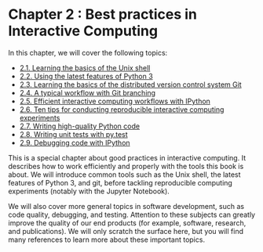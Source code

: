 # Chapter 2 : Best practices in Interactive Computing

In this chapter, we will cover the following topics:

* [2.1. Learning the basics of the Unix shell](01_shell.md)
* [2.2. Using the latest features of Python 3](02_py3.md)
* [2.3. Learning the basics of the distributed version control system Git](03_git.md)
* [2.4. A typical workflow with Git branching](04_git_advanced.md)
* [2.5. Efficient interactive computing workflows with IPython](05_workflows.md)
* [2.6. Ten tips for conducting reproducible interactive computing experiments](06_tips.md)
* [2.7. Writing high-quality Python code](07_high_quality.md)
* [2.8. Writing unit tests with py.test](08_test.md)
* [2.9. Debugging code with IPython](09_debugging.md)

This is a special chapter about good practices in interactive computing. It describes how to work efficiently and properly with the tools this book is about. We will introduce common tools such as the Unix shell, the latest features of Python 3, and git, before tackling reproducible computing experiments (notably with the Jupyter Notebook).

We will also cover more general topics in software development, such as code quality, debugging, and testing. Attention to these subjects can greatly improve the quality of our end products (for example, software, research, and publications). We will only scratch the surface here, but you will find many references to learn more about these important topics.
